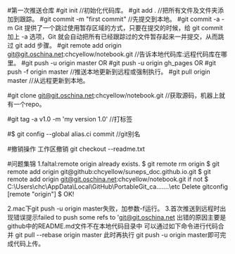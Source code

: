 #第一次推送仓库
#git init
//初始化代码库。
#git add .
//把所有文件及文件夹添加到跟踪。
#git commit -m "first commit"
//先提交到本地。
#git commit -a -m
Git 提供了一个跳过使用暂存区域的方式，只要在提交的时候，给 git commit 加上 -a 选项，Git 就会自动把所有已经跟踪过的文件暂存起来一并提交，从而跳过 git add 步骤。
#git remote add origin git@git.oschina.net:chcyellow/notebook.git
//告诉本地代码库:远程代码库在哪里。
#git push -u origin master
OR
#git push -u origin gh_pages
OR
#git push -f origin master
//推送本地更新到远程或强制执行。
#git pull origin master
//从远程更新到本地。

#git clone git@git.oschina.net:chcyellow/notebook.git
//获取源码，机器上就有一个repo。

#git tag -a v1.0 -m 'my version 1.0'
//打标签

#$ git config --global alias.ci commit
//git别名

#撤销操作
工作区撤销	git checkout --readme.txt

#问题集锦
1.faltal:remote origin already exists.
    $ git remote rm origin
    $ git remote add origin git@github:chcyellow/suneps_doc.github.io.git
	$ git remote add origin git@git.oschina.net:chcyellow/notebook.git
      if not
    $ C:\Users\chc\AppData\Local\GitHub\PortableGit_ca.......\etc Delete gitconfig [remote "origin"]
    $ OK!

2.mac下git push -u origin master失败，加参数-f运行。
3.首次推送到远程时出现错误提示failed to push some refs to 'git@git.oschina.net
出错的原因主要是github中的README.md文件不在本地代码目录中
可以通过如下命令进行代码合并
git pull --rebase origin master
此时再执行 git push -u origin master即可完成代码上传。